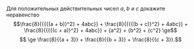 Для положительных действительных чисел $a$, $b$ и $c$ докажите неравенство
$$\frac{8}{{{{(a + b)}^2} + 4abc}} + \frac{8}{{{{(b + c)}^2} + 4abc}} + \frac{8}{{{{(c + a)}^2} + 4abc}} + {a^2} + {b^2} + {c^2} \ge$$ $$ \ge \frac{8}{{a + 3}} + \frac{8}{{b + 3}} + \frac{8}{{c + 3}}.$$